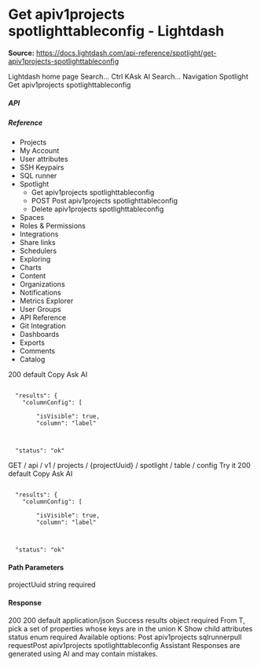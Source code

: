 # Get apiv1projects spotlighttableconfig - Lightdash

**Source:** https://docs.lightdash.com/api-reference/spotlight/get-apiv1projects-spotlighttableconfig

Lightdash home page
Search...
Ctrl KAsk AI
Search...
Navigation
Spotlight
Get apiv1projects spotlighttableconfig
##### API


##### Reference
  * Projects
  * My Account
  * User attributes
  * SSH Keypairs
  * SQL runner
  * Spotlight
    * Get apiv1projects spotlighttableconfig
    * POST
Post apiv1projects spotlighttableconfig
    * Delete apiv1projects spotlighttableconfig
  * Spaces
  * Roles & Permissions
  * Integrations
  * Share links
  * Schedulers
  * Exploring
  * Charts
  * Content
  * Organizations
  * Notifications
  * Metrics Explorer
  * User Groups
  * API Reference
  * Git Integration
  * Dashboards
  * Exports
  * Comments
  * Catalog


200
default
Copy
Ask AI
```

  "results": {
    "columnConfig": [

        "isVisible": true,
        "column": "label"



  "status": "ok"

```

GET
/
api
/
v1
/
projects
/
{projectUuid}
/
spotlight
/
table
/
config
Try it
200
default
Copy
Ask AI
```

  "results": {
    "columnConfig": [

        "isVisible": true,
        "column": "label"



  "status": "ok"

```

#### Path Parameters
projectUuid
string
required
#### Response
200
200 default
application/json
Success
results
object
required
From T, pick a set of properties whose keys are in the union K
Show child attributes
status
enum<string>
required
Available options: 
Post apiv1projects sqlrunnerpull requestPost apiv1projects spotlighttableconfig
Assistant
Responses are generated using AI and may contain mistakes.


